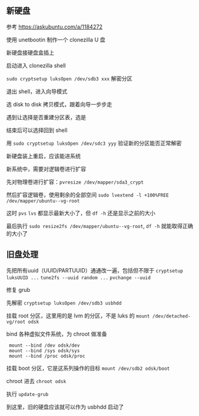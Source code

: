 
## 新硬盘

参考 https://askubuntu.com/a/1184272

使用 unetbootin 制作一个 clonezilla U 盘

新硬盘接硬盘盒插上

启动进入 clonezilla shell

`sudo cryptsetup luksOpen /dev/sdb3 xxx` 解密分区

退出 shell，进入向导模式

选 disk to disk 拷贝模式，跟着向导一步步走

遇到让选择是否重建分区表，选是

结束后可以选择回到 shell

用 `sudo cryptsetup luksOpen /dev/sdc3 yyy` 验证新的分区能否正常解密

新硬盘装上重启，应该能进系统

新系统中，需要对逻辑卷进行扩容

先对物理卷进行扩容：`pvresize /dev/mapper/sda3_crypt`

然后扩容逻辑卷，使用剩余的全部空间 `sudo lvextend -l +100%FREE /dev/mapper/ubuntu--vg-root`

这时 `pvs` `lvs` 都显示最新大小了，但 `df -h` 还是显示之前的大小

最后执行 `sudo resize2fs /dev/mapper/ubuntu--vg-root`, `df -h` 就能取得正确的大小了

## 旧盘处理

先把所有uuid（UUID/PARTUUID）通通改一遍，包括但不限于
`cryptsetup luksUUID ...`
`tune2fs --uuid random ...`
`pvchange --uuid`

修复 grub

先解密 `cryptsetup luksOpen /dev/sdb3 usbhdd`

挂载 root 分区，这里用的是 lvm 的分区，不是 luks 的
`mount /dev/detached-vg/root odsk`

bind 各种虚拟文件系统，为 chroot 做准备
```
 mount --bind /dev odsk/dev
 mount --bind /sys odsk/sys
 mount --bind /proc odsk/proc
```

挂载 boot 分区，它是这系列操作的目标
`mount /dev/sdb2 odsk/boot`

chroot 进去
`chroot odsk`

执行 `update-grub`

到这里，旧的硬盘应该就可以作为 usbhdd 启动了

